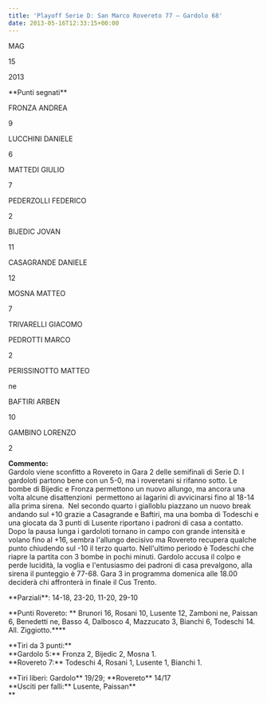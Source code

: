 ```yaml
---
title: 'Playoff Serie D: San Marco Rovereto 77 – Gardolo 68'
date: 2013-05-16T12:33:15+00:00
---
```

MAG

15

2013

\*\*Punti segnati\*\*

FRONZA ANDREA

9

LUCCHINI DANIELE

6

MATTEDI GIULIO

7

PEDERZOLLI FEDERICO

2

BIJEDIC JOVAN

11

CASAGRANDE DANIELE

12

MOSNA MATTEO

7

TRIVARELLI GIACOMO

PEDROTTI MARCO

2

PERISSINOTTO MATTEO

ne

BAFTIRI ARBEN

10

GAMBINO LORENZO

2

**Commento:**  
Gardolo viene sconfitto a Rovereto in Gara 2 delle semifinali di Serie D. I gardoloti partono bene con un 5-0, ma i roveretani si rifanno sotto. Le bombe di Bijedic e Fronza permettono un nuovo allungo, ma ancora una volta alcune disattenzioni  permettono ai lagarini di avvicinarsi fino al 18-14 alla prima sirena.  Nel secondo quarto i gialloblu piazzano un nuovo break andando sul +10 grazie a Casagrande e Baftiri, ma una bomba di Todeschi e una giocata da 3 punti di Lusente riportano i padroni di casa a contatto. Dopo la pausa lunga i gardoloti tornano in campo con grande intensità e volano fino al +16, sembra l'allungo decisivo ma Rovereto recupera qualche punto chiudendo sul -10 il terzo quarto. Nell'ultimo periodo è Todeschi che riapre la partita con 3 bombe in pochi minuti. Gardolo accusa il colpo e perde lucidità, la voglia e l'entusiasmo dei padroni di casa prevalgono, alla sirena il punteggio è 77-68. Gara 3 in programma domenica alle 18.00 deciderà chi affronterà in finale il Cus Trento.

\*\*Parziali\*\*: 14-18, 23-20, 11-20, 29-10

\*\*Punti Rovereto: \*\* Brunori 16, Rosani 10, Lusente 12, Zamboni ne, Paissan 6, Benedetti ne, Basso 4, Dalbosco 4, Mazzucato 3, Bianchi 6, Todeschi 14. All. Ziggiotto.\*\*\*\*

\*\*Tiri da 3 punti:\*\*  
\*\*Gardolo 5:\*\* Fronza 2, Bijedic 2, Mosna 1.  
\*\*Rovereto 7:\*\* Todeschi 4, Rosani 1, Lusente 1, Bianchi 1.

\*\*Tiri liberi: Gardolo\*\* 19/29; \*\*Rovereto\*\* 14/17  
\*\*Usciti per falli:\*\* Lusente, Paissan\*\*  
\*\*